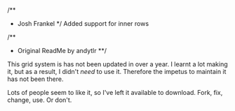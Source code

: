 /**
 * Josh Frankel
 */
Added support for inner rows


/**
 * Original ReadMe by andytlr
 **/

This grid system is has not been updated in over a year. I learnt a lot making it, but as a result, I didn't *need* to use it. Therefore the impetus to maintain it has not been there.

Lots of people seem to like it, so I've left it available to download. Fork, fix, change, use. Or don't.